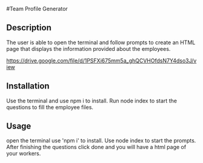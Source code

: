 #Team Profile Generator

## Description
The user is able to open the terminal and follow prompts to create an HTML page that displays the information provided about the employees.

https://drive.google.com/file/d/1PSFXi675mm5a_ghQCVHOfdsN7Y4dso3J/view

## Installation
Use the terminal and use npm i to install. Run node index to start the questions to fill the employee files.

## Usage
open the terminal use 'npm i' to install. Use node index to start the prompts. After finishing the questions click done and you will have a html page of your workers.


